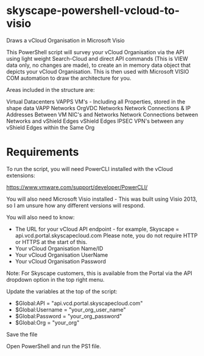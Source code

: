 # skyscape-powershell-vcloud-to-visio
Draws a vCloud Organisation in Microsoft Visio

This PowerShell script will survey your vCloud Organisation via the API using light weight Search-Cloud and direct API commands (This is VIEW data only, no changes are made), to create an in memory data object that depicts your vCloud Organisation. This is then used with Microsoft VISIO COM automation to draw the architecture for you.

Areas included in the structure are:

Virtual Datacenters
VAPPS
VM's - Including all Properties, stored in the shape data
VAPP Networks
OrgVDC Networks
Network Connections & IP Addresses Between VM NIC's and Networks
Network Connections between Networks and vShield Edges
vShield Edges
IPSEC VPN's between any vShield Edges within the Same Org

# Requirements

To run the script, you will need PowerCLI installed with the vCloud extensions:

https://www.vmware.com/support/developer/PowerCLI/

You will also need Microsoft Visio installed - This was built using Visio 2013, so I am unsure how any different versions will respond.

You will also need to know:

 - The URL for your vCloud API endpoint - for example, Skyscape = api.vcd.portal.skyscapecloud.com
Please note, you do not require HTTP or HTTPS at the start of this.
 - Your vCloud Organisation Name/ID
 - Your vCloud Organisation UserName
 - Your vCloud Organisation Password

Note: For Skyscape customers, this is available from the Portal via the API dropdown option in the top right menu.

Update the variables at the top of the script:

 - $Global:API = "api.vcd.portal.skyscapecloud.com"
 - $Global:Username = "your_org_user_name"
 - $Global:Password = "your_org_password"
 - $Global:Org = "your_org"

Save the file

Open PowerShell and run the PS1 file.
